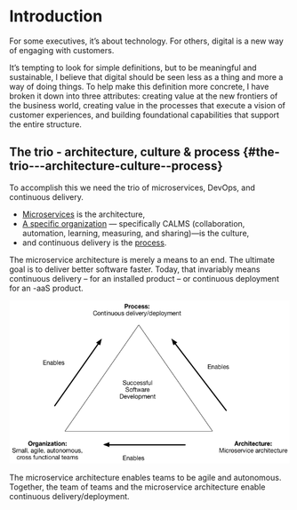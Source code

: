 # Introduction

For some executives, it’s about technology. For others, digital is a new way of engaging with customers.

It’s tempting to look for simple definitions, but to be meaningful and sustainable, I believe that digital should be seen less as a thing and more a way of doing things. To help make this definition more concrete, I have broken it down into three attributes: creating value at the new frontiers of the business world, creating value in the processes that execute a vision of customer experiences, and building foundational capabilities that support the entire structure.

## The trio - architecture, culture & process {#the-trio---architecture-culture--process}

To accomplish this we need the trio of microservices, DevOps, and continuous delivery.

* [Microservices](//chapter1/README.md) is the architecture,
* [A specific organization](//chapter2/README.md) — specifically CALMS \(collaboration, automation, learning, measuring, and sharing\)—is the culture,
* and continuous delivery is the [process](//chapter3/README.md).

The microservice architecture is merely a means to an end. The ultimate goal is to deliver better software faster. Today, that invariably means continuous delivery – for an installed product – or continuous deployment for an -aaS product.

![](/assets/successtriangle.png)

The microservice architecture enables teams to be agile and autonomous. Together, the team of teams and the microservice architecture  enable continuous delivery/deployment.

